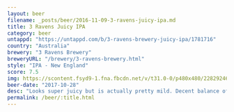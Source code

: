 ```yaml
---
layout: beer
filename: _posts/beer/2016-11-09-3-ravens-juicy-ipa.md
title: 3 Ravens Juicy IPA
category: beer
untappd: "https://untappd.com/b/3-ravens-brewery-juicy-ipa/1781716"
country: "Australia"
brewery: "3 Ravens Brewery"
breweryURL: "/brewery/3-ravens-brewery.html"
style: "IPA - New England"
score: 7.5
img: https://scontent.fsyd9-1.fna.fbcdn.net/v/t31.0-0/p480x480/22829246_10155717515753745_4282065805511104839_o.jpg?_nc_cat=105&_nc_sid=e007fa&_nc_ohc=BIiCoG3UXNUAX-ZlXpl&_nc_ht=scontent.fsyd9-1.fna&_nc_tp=6&oh=8c27052bc7778ebda68df397096f6d3f&oe=5F478190
beer-date: "2017-10-28"
desc: "Looks super juicy but is actually pretty mild. Decent balance of hops but not much punch"
permalink: /beer/:title.html
---
```

